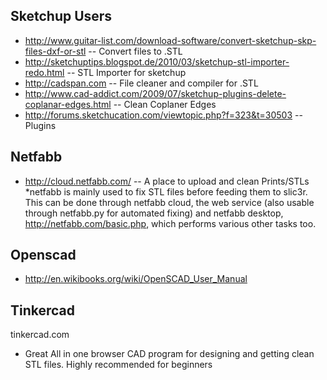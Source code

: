 Sketchup Users
----

* http://www.guitar-list.com/download-software/convert-sketchup-skp-files-dxf-or-stl  -- Convert files to .STL
* http://sketchuptips.blogspot.de/2010/03/sketchup-stl-importer-redo.html             -- STL Importer for sketchup
* http://cadspan.com								    -- File cleaner and compiler for .STL
* http://www.cad-addict.com/2009/07/sketchup-plugins-delete-coplanar-edges.html	    -- Clean Coplaner Edges
* http://forums.sketchucation.com/viewtopic.php?f=323&t=30503			    -- Plugins

Netfabb
----

* http://cloud.netfabb.com/							    -- A place to upload and clean Prints/STLs
	*netfabb is mainly used to fix STL files before feeding them to slic3r. This can be done through netfabb cloud, the web service (also usable through netfabb.py for automated fixing) and netfabb desktop, http://netfabb.com/basic.php, which performs various other tasks too.


Openscad
------
* http://en.wikibooks.org/wiki/OpenSCAD_User_Manual

Tinkercad
----
tinkercad.com
* Great All in one browser CAD program for designing and getting clean STL files. Highly recommended for beginners
